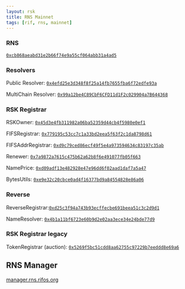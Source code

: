 ```yaml
---
layout: rsk
title: RNS Mainnet
tags: [rif, rns, mainnet]
---
```


### RNS

[`0xcb868aeabd31e2b66f74e9a55cf064abb31a4ad5`](https://explorer.rsk.co/address/0xcb868aeabd31e2b66f74e9a55cf064abb31a4ad5)

### Resolvers

Public Resolver: [`0x4efd25e3d348f8f25a14fb7655fba6f72edfe93a`](https://explorer.rsk.co/address/0x4efd25e3d348f8f25a14fb7655fba6f72edfe93a)

MultiChain Resolver: [`0x99a12be4C89CbF6CFD11d1F2c029904a7B644368`](https://explorer.rsk.co/address/0x99a12be4C89CbF6CFD11d1F2c029904a7B644368)

### RSK Registrar

RSKOwner: [`0x45d3e4fb311982a06ba52359d44cb4f5980e0ef1`](https://explorer.rsk.co/address/0x45d3e4fb311982a06ba52359d44cb4f5980e0ef1)

FIFSRegistrar: [`0x779195c53cc7c1a33bd2eea5f63f2c1da8798d61`](https://explorer.rsk.co/address/0x779195c53cc7c1a33bd2eea5f63f2c1da8798d61)

FIFSAddrRegistrar: [`0xd9c79ced86ecf49f5e4a973594634c83197c35ab`](https://explorer.rsk.co/address/0xd9c79ced86ecf49f5e4a973594634c83197c35ab)

Renewer: [`0x7a9872a7615c475b62a62b8f6e491077fb05f663`](https://explorer.rsk.co/address/0x7a9872a7615c475b62a62b8f6e491077fb05f663)

NamePrice: [`0xd09adf13e482928e47e96dd6f02aad1daf7a5a47`](https://explorer.rsk.co/address/0xd09adf13e482928e47e96dd6f02aad1daf7a5a47)

BytesUtils: [`0xe9e32c20cbce0ad4f16377bd9a84554828e86a06`](https://explorer.rsk.co/address/0xe9e32c20cbce0ad4f16377bd9a84554828e86a06)

### Reverse

ReverseRegistrar:[`0xd25c3f94a743b93ecffecbe691beea51c3c2d9d1`](https://explorer.rsk.co/address/0xd25c3f94a743b93ecffecbe691beea51c3c2d9d1)

NameResolver: [`0x4b1a11bf6723e60b9d2e02aa3ece34e24bde77d9`](https://explorer.rsk.co/address/0x4b1a11bf6723e60b9d2e02aa3ece34e24bde77d9)

### RSK Registrar legacy

TokenRegistrar (auction): [`0x5269f5bc51cdd8aa62755c97229b7eeddd8e69a6`](https://explorer.rsk.co/address/0x5269f5bc51cdd8aa62755c97229b7eeddd8e69a6)

## RNS Manager

[manager.rns.rifos.org](https://manager.rns.rifos.org/)
